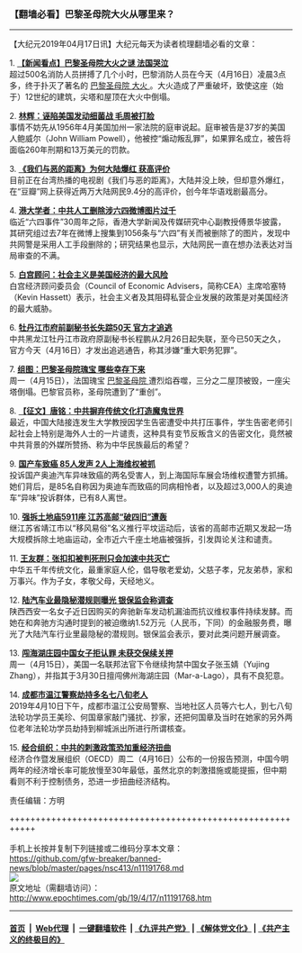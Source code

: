### 【翻墙必看】巴黎圣母院大火从哪里来？
------------------------

<p>
 【大纪元2019年04月17日讯】大纪元每天为读者梳理翻墙必看的文章：
</p>
<p>
 1.
 <b>
  <a href="http://www.epochtimes.com/gb/19/4/16/n11191255.htm" rel="noopener noreferrer" target="_blank">
   【新闻看点】巴黎圣母院大火之谜 法国哭泣
  </a>
 </b>
 <br/>
 超过500名消防人员拼搏了几个小时，巴黎消防人员在今天（4月16日）凌晨3点多，终于扑灭了著名的
 <a href="http://www.epochtimes.com/gb/tag/%E5%B7%B4%E9%BB%8E%E5%9C%A3%E6%AF%8D%E9%99%A2.html">
  巴黎圣母院
 </a>
 <a href="http://www.epochtimes.com/gb/tag/%E5%A4%A7%E7%81%AB.html">
  大火
 </a>
 。大火造成了严重破坏，致使这座（始于）12世纪的建筑，尖塔和屋顶在大火中倒塌。
</p>
<p>
 2.
 <b>
  <a href="http://www.epochtimes.com/gb/19/4/16/n11191240.htm" rel="noopener noreferrer" target="_blank">
   林辉：诬陷美国发动细菌战 毛周被打脸
  </a>
 </b>
 <br/>
 事情不妨先从1956年4月美国加州一家法院的庭审说起。庭审被告是37岁的美国人鲍威尔（John William Powell），他被控“煽动叛乱罪”，如果罪名成立，被告将面临260年刑期和13万美元的罚款。
</p>
<p>
 3.
 <b>
  <a href="http://www.epochtimes.com/gb/19/4/16/n11191169.htm" rel="noopener noreferrer" target="_blank">
   《我们与恶的距离》为何大陆爆红 获高评价
  </a>
 </b>
 <br/>
 目前正在台湾热播的电视剧《我们与恶的距离》，大陆并没上映，但却意外爆红，在“豆瓣”网上获得近两万大陆网民9.4分的高评价，创今年华语戏剧最高分。
</p>
<p>
 4.
 <b>
  <a href="http://www.epochtimes.com/gb/19/4/16/n11191352.htm" rel="noopener noreferrer" target="_blank">
   港大学者：中共人工删除涉六四微博图片过千
  </a>
 </b>
 <br/>
 临近“六四事件”30周年之际，香港大学新闻及传媒研究中心副教授傅景华披露，其研究组过去7年在微博上搜集到1056条与“六四”有关而被删除了的图片，发现中共网警是采用人工手段删除的；研究结果也显示，大陆网民一直在想办法表达对当局审查的不满。
</p>
<p>
 5.
 <b>
  <a href="http://www.epochtimes.com/gb/19/4/16/n11190945.htm" rel="noopener noreferrer" target="_blank">
   白宫顾问：社会主义是美国经济的最大风险
  </a>
 </b>
 <br/>
 白宫经济顾问委员会（Council of Economic Advisers，简称CEA）主席哈塞特（Kevin Hassett）表示，社会主义者及其阻碍私营企业发展的政策是对美国经济的最大威胁。
</p>
<p>
 6.
 <b>
  <a href="http://www.epochtimes.com/gb/19/4/16/n11190109.htm" rel="noopener noreferrer" target="_blank">
   牡丹江市府前副秘书长失踪50天 官方才追逃
  </a>
 </b>
 <br/>
 中共黑龙江牡丹江市政府原副秘书长程鹏从2月26日起失联，至今已50天之久，官方今天（4月16日）才发出追逃通告，称其涉嫌“重大职务犯罪”。
</p>
<p>
 7.
 <b>
  <a href="http://www.epochtimes.com/gb/19/4/16/n11191229.htm" rel="noopener noreferrer" target="_blank">
   组图：巴黎圣母院瑰宝 哪些幸存下来
  </a>
 </b>
 <br/>
 周一（4月15日），法国瑰宝
 <a href="http://www.epochtimes.com/gb/tag/%E5%B7%B4%E9%BB%8E%E5%9C%A3%E6%AF%8D%E9%99%A2.html">
  巴黎圣母院
 </a>
 遭烈焰吞噬，三分之二屋顶被毁，一座尖塔倒塌。巴黎官员称，圣母院遭到了“重创”。
</p>
<p>
 8.
 <b>
  <a href="http://www.epochtimes.com/gb/19/4/16/n11189827.htm" rel="noopener noreferrer" target="_blank">
   【征文】唐铭：中共摒弃传统文化打造魔鬼世界
  </a>
 </b>
 <br/>
 最近，中国大陆接连发生大学教授因学生告密遭受中共打压事件，学生告密老师引起社会上特别是海外人士的一片谴责，这种具有变节反叛含义的告密文化，竟然被中共背景的外媒所赞扬、称为中华民族最后的希望？
</p>
<p>
 9.
 <b>
  <a href="http://www.epochtimes.com/gb/19/4/16/n11190850.htm" rel="noopener noreferrer" target="_blank">
   国产车致癌 85人发声 2人上海维权被抓
  </a>
 </b>
 <br/>
 投诉国产奥迪汽车异味致癌的两名受害人，到上海国际车展会场维权遭警方抓捕。她们背后，是85名自称因为奥迪车而致癌的同病相怜者，以及超过3,000人的奥迪车“异味”投诉群体，已有8人离世。
</p>
<p>
 10.
 <b>
  <a href="http://www.epochtimes.com/gb/19/4/16/n11191454.htm" rel="noopener noreferrer" target="_blank">
   强拆土地庙5911座 江苏高邮“破四旧”遭轰
  </a>
 </b>
 <br/>
 继江苏省靖江市以“移风易俗”名义推行平坟运动后，该省的高邮市近期又发起一场大规模拆除土地庙运动，全市近六千座土地庙被强拆，引发舆论关注和谴责。
</p>
<p>
 11.
 <b>
  <a href="http://www.epochtimes.com/gb/19/4/16/n11191631.htm" rel="noopener noreferrer" target="_blank">
   王友群：张扣扣被判死刑只会加速中共灭亡
  </a>
 </b>
 <br/>
 中华五千年传统文化，最重家庭人伦，倡导敬老爱幼，父慈子孝，兄友弟恭，家和万事兴。作为子女，孝敬父母，天经地义。
</p>
<p>
 12.
 <b>
  <a href="http://www.epochtimes.com/gb/19/4/16/n11190567.htm" rel="noopener noreferrer" target="_blank">
   陆汽车业最隐秘潜规则曝光 银保监会称调查
  </a>
 </b>
 <br/>
 陕西西安一名女子近日因购买的奔驰新车发动机漏油而抗议维权事件持续发酵。而她在和奔驰方沟通时提到的被迫缴纳1.52万元（人民币，下同）的金融服务费，曝光了大陆汽车行业里最隐秘的潜规则。银保监会表示，要对此类问题开展调查。
</p>
<p>
 13.
 <b>
  <a href="http://www.epochtimes.com/gb/19/4/16/n11191047.htm" rel="noopener noreferrer" target="_blank">
   闯海湖庄园中国女子拒认罪 未获交保续关押
  </a>
 </b>
 <br/>
 周一（4月15日），美国一名联邦法官下令继续拘禁中国女子张玉婧（Yujing Zhang），并指其于3月30日擅闯佛州海湖庄园（Mar-a-Lago），具有不良犯意。
</p>
<p>
 14.
 <b>
  <a href="http://www.epochtimes.com/gb/19/4/16/n11190900.htm" rel="noopener noreferrer" target="_blank">
   成都市温江警察劫持多名七八旬老人
  </a>
 </b>
 <br/>
 2019年4月10日下午，成都市温江公安局警察、当地社区人员等六七人，到七八旬法轮功学员王美珍、何国章家敲门骚扰、抄家，还把何国章及当时在她家的另外两位老年法轮功学员劫持到柳城派出所进行所谓核查。
</p>
<p>
 15.
 <b>
  <a href="http://www.epochtimes.com/gb/19/4/16/n11190969.htm" rel="noopener noreferrer" target="_blank">
   经合组织：中共的刺激政策恐加重经济扭曲
  </a>
 </b>
 <br/>
 经济合作暨发展组织（OECD）周二（4月16日）公布的一份报告预测，中国今明两年的经济增长率可能放慢至30年最低，虽然北京的刺激措施或能提振，但中期看则不利于控制债务，恐进一步扭曲经济结构。
</p>
<p>
 责任编辑：方明
</p>

+++++++++++++++++++++++++++++++++++++++++++++++++++++++++++<br/><br/>
手机上长按并复制下列链接或二维码分享本文章：<br/>
https://github.com/gfw-breaker/banned-news/blob/master/pages/nsc413/n11191768.md <br/>
<a href='https://github.com/gfw-breaker/banned-news/blob/master/pages/nsc413/n11191768.md'><img src='https://github.com/gfw-breaker/banned-news/blob/master/pages/nsc413/n11191768.md.png'/></a> <br/>
原文地址（需翻墙访问）：http://www.epochtimes.com/gb/19/4/17/n11191768.htm


------------------------
#### [首页](https://github.com/gfw-breaker/banned-news/blob/master/README.md) &nbsp;|&nbsp; [Web代理](https://github.com/labour-camp/helloworld) &nbsp;|&nbsp; [一键翻墙软件](https://github.com/gfw-breaker/nogfw/blob/master/README.md) &nbsp;| [《九评共产党》](https://github.com/gfw-breaker/9ping.md/blob/master/README.md#九评之一评共产党是什么) | [《解体党文化》](https://github.com/gfw-breaker/jtdwh.md/blob/master/README.md) | [《共产主义的终极目的》](https://github.com/gfw-breaker/gczydzjmd.md/blob/master/README.md)

